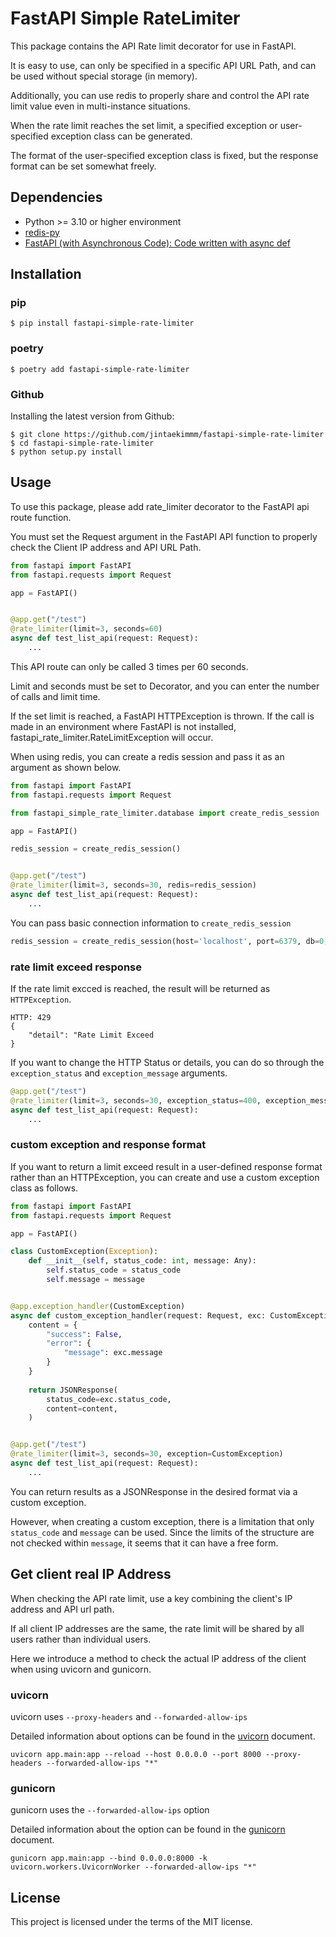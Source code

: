 # FastAPI Simple RateLimiter

This package contains the API Rate limit decorator for use in FastAPI.

It is easy to use, can only be specified in a specific API URL Path, and can be used without special storage (in memory).

Additionally, you can use redis to properly share and control the API rate limit value even in multi-instance situations.

When the rate limit reaches the set limit, a specified exception or user-specified exception class can be generated.

The format of the user-specified exception class is fixed, but the response format can be set somewhat freely.

## Dependencies

- Python >= 3.10 or higher environment
- [redis-py](https://github.com/redis/redis-py)
- [FastAPI (with Asynchronous Code): Code written with async def](https://fastapi.tiangolo.com/async/)

## Installation

### pip

```shell
$ pip install fastapi-simple-rate-limiter
```
### poetry

```shell
$ poetry add fastapi-simple-rate-limiter
```

### Github

Installing the latest version from Github:

```shell
$ git clone https://github.com/jintaekimmm/fastapi-simple-rate-limiter
$ cd fastapi-simple-rate-limiter
$ python setup.py install
```

## Usage

To use this package, please add rate_limiter decorator to the FastAPI api route function.

You must set the Request argument in the FastAPI API function to properly check the Client IP address and API URL Path.

```python
from fastapi import FastAPI
from fastapi.requests import Request

app = FastAPI()


@app.get("/test")
@rate_limiter(limit=3, seconds=60)
async def test_list_api(request: Request):
    ...
```

This API route can only be called 3 times per 60 seconds.

Limit and seconds must be set to Decorator, and you can enter the number of calls and limit time.

If the set limit is reached, a FastAPI HTTPException is thrown. If the call is made in an environment where FastAPI is not installed, fastapi_rate_limiter.RateLimitException will occur.

When using redis, you can create a redis session and pass it as an argument as shown below.

```python
from fastapi import FastAPI
from fastapi.requests import Request

from fastapi_simple_rate_limiter.database import create_redis_session

app = FastAPI()

redis_session = create_redis_session()


@app.get("/test")
@rate_limiter(limit=3, seconds=30, redis=redis_session)
async def test_list_api(request: Request):
    ...
```

You can pass basic connection information to `create_redis_session`

```python
redis_session = create_redis_session(host='localhost', port=6379, db=0, password='')
```

### rate limit exceed response

If the rate limit excced is reached, the result will be returned as `HTTPException`.

```shell
HTTP: 429
{
    "detail": "Rate Limit Exceed
}
```

If you want to change the HTTP Status or details, you can do so through the `exception_status` and `exception_message` arguments.

```python
@app.get("/test")
@rate_limiter(limit=3, seconds=30, exception_status=400, exception_message="Oh..! Too many Request!")
async def test_list_api(request: Request):
    ...
```

### custom exception and response format

If you want to return a limit exceed result in a user-defined response format rather than an HTTPException, you can create and use a custom exception class as follows.

```python
from fastapi import FastAPI
from fastapi.requests import Request

app = FastAPI()

class CustomException(Exception):
    def __init__(self, status_code: int, message: Any):
        self.status_code = status_code
        self.message = message


@app.exception_handler(CustomException)
async def custom_exception_handler(request: Request, exc: CustomException):
    content = {
        "success": False, 
        "error": {
            "message": exc.message
        }
    }
    
    return JSONResponse(
        status_code=exc.status_code,
        content=content,
    )


@app.get("/test")
@rate_limiter(limit=3, seconds=30, exception=CustomException)
async def test_list_api(request: Request):
    ...
```

You can return results as a JSONResponse in the desired format via a custom exception.

However, when creating a custom exception, there is a limitation that only `status_code` and `message` can be used. Since the limits of the structure are not checked within `message`, it seems that it can have a free form.


## Get client real IP Address

When checking the API rate limit, use a key combining the client's IP address and API url path.

If all client IP addresses are the same, the rate limit will be shared by all users rather than individual users.

Here we introduce a method to check the actual IP address of the client when using uvicorn and gunicorn.

### uvicorn

uvicorn uses `--proxy-headers` and `--forwarded-allow-ips`

Detailed information about options can be found in the [uvicorn](https://www.uvicorn.org/deployment/) document.

```shell
uvicorn app.main:app --reload --host 0.0.0.0 --port 8000 --proxy-headers --forwarded-allow-ips "*"
```

### gunicorn

gunicorn uses the `--forwarded-allow-ips` option

Detailed information about the option can be found in the [gunicorn](https://docs.gunicorn.org/en/stable/settings.html#forwarded-allow-ips) document.

```shell
gunicorn app.main:app --bind 0.0.0.0:8000 -k uvicorn.workers.UvicornWorker --forwarded-allow-ips "*"
```

## License

This project is licensed under the terms of the MIT license.